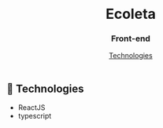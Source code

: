 <h1 align="center">
  <br>
  <br>
  Ecoleta
</h1>

<h3 align="center">
<strong>Front-end</strong>
</h3>

<p align="center">
  <a href="#space_invader-technologies">Technologies</a>
  <br>
  <br>
</p>

## :space_invader: Technologies

- ReactJS
- typescript
